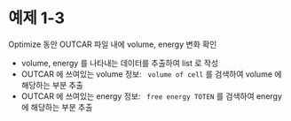 # 예제 1-3
Optimize 동안 OUTCAR 파일 내에 volume, energy 변화 확인
- volume, energy 를 나타내는 데이터를 추출하여 list 로 작성
- OUTCAR 에 쓰여있는 volume 정보: <code> volume of cell</code> 를 검색하여 volume 에 해당하는 부분 추출
- OUTCAR 에 쓰여있는 energy 정보: <code> free  energy   TOTEN</code> 를 검색하여 energy 에 해당하는 부분 추출
